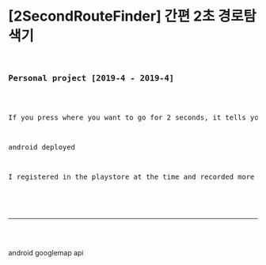<h1>[2SecondRouteFinder] 간편 2초 경로탐색기</h1>
<pre>
  <h3>Personal project [2019-4 - 2019-4]</h3>

<p>If you press where you want to go for 2 seconds, it tells you the route in an easy-to-read Korean format and shows you a simple polyline. When I was traveling in Thailand, there was a place I wanted to go nearby, but I didn't know how to get there, and I made it because I was frustrated with the uneven intervals of the buses.</p>
<p>android deployed</p>
<p>I registered in the playstore at the time and recorded more than 100 downloads. Since then, the personal information processing regulations have changed and the distribution has been suspended.</p>

  <hr/>
  </pre>
  android
  googlemap api
  <pre>

</pre>


  
